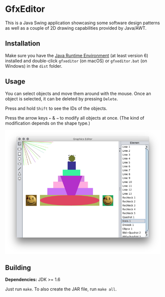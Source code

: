 # GfxEditor

This is a Java Swing application showcasing some software design patterns as well as a couple of 2D drawing capabilities provided by Java/AWT.

## Installation
Make sure you have the [Java Runtime Environment](https://www.java.com/en/) (at least version 6) installed and double-click `gfxeditor` (on macOS) or `gfxeditor.bat` (on Windows) in the `dist` folder.

## Usage
You can select objects and move them around with the mouse. Once an object is selected, it can be deleted by pressing `Delete`.

Press and hold `Shift` to see the IDs of the objects.

Press the arrow keys <code>&larr;</code> & <code>&rarr;</code> to modify all objects at once. (The kind of modification depends on the shape type.)

![Application window with drawing](assets/window.png)

## Building
**Dependencies:** JDK >= 1.6

Just run `make`. To also create the JAR file, run `make all`.
